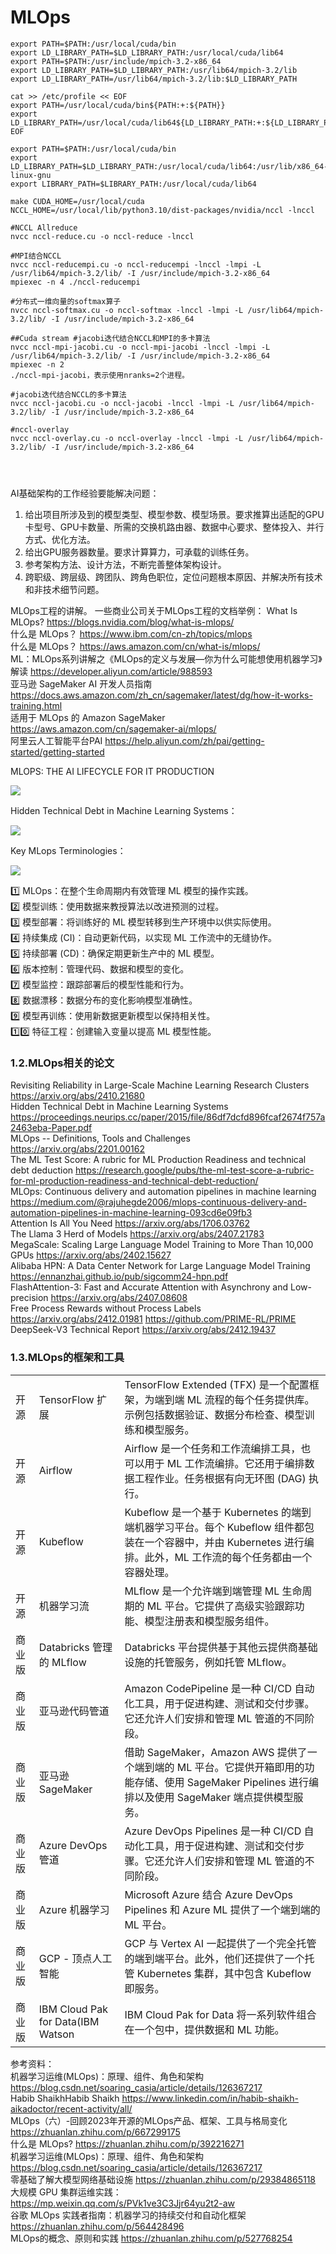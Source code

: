 # MLOps


```
export PATH=$PATH:/usr/local/cuda/bin
export LD_LIBRARY_PATH=$LD_LIBRARY_PATH:/usr/local/cuda/lib64
export PATH=$PATH:/usr/include/mpich-3.2-x86_64
export LD_LIBRARY_PATH=$LD_LIBRARY_PATH:/usr/lib64/mpich-3.2/lib
export LD_LIBRARY_PATH=/usr/lib64/mpich-3.2/lib:$LD_LIBRARY_PATH

cat >> /etc/profile << EOF
export PATH=/usr/local/cuda/bin${PATH:+:${PATH}}
export LD_LIBRARY_PATH=/usr/local/cuda/lib64${LD_LIBRARY_PATH:+:${LD_LIBRARY_PATH}}
EOF

export PATH=$PATH:/usr/local/cuda/bin
export LD_LIBRARY_PATH=$LD_LIBRARY_PATH:/usr/local/cuda/lib64:/usr/lib/x86_64-linux-gnu
export LIBRARY_PATH=$LIBRARY_PATH:/usr/local/cuda/lib64

make CUDA_HOME=/usr/local/cuda NCCL_HOME=/usr/local/lib/python3.10/dist-packages/nvidia/nccl -lnccl

#NCCL Allreduce
nvcc nccl-reduce.cu -o nccl-reduce -lnccl

#MPI结合NCCL
nvcc nccl-reducempi.cu -o nccl-reducempi -lnccl -lmpi -L /usr/lib64/mpich-3.2/lib/ -I /usr/include/mpich-3.2-x86_64
mpiexec -n 4 ./nccl-reducempi

#分布式一维向量的softmax算子
nvcc nccl-softmax.cu -o nccl-softmax -lnccl -lmpi -L /usr/lib64/mpich-3.2/lib/ -I /usr/include/mpich-3.2-x86_64

##Cuda stream #jacobi迭代结合NCCL和MPI的多卡算法
nvcc nccl-mpi-jacobi.cu -o nccl-mpi-jacobi -lnccl -lmpi -L /usr/lib64/mpich-3.2/lib/ -I /usr/include/mpich-3.2-x86_64
mpiexec -n 2
./nccl-mpi-jacobi，表示使用nranks=2个进程。

#jacobi迭代结合NCCL的多卡算法
nvcc nccl-jacobi.cu -o nccl-jacobi -lnccl -lmpi -L /usr/lib64/mpich-3.2/lib/ -I /usr/include/mpich-3.2-x86_64

#nccl-overlay
nvcc nccl-overlay.cu -o nccl-overlay -lnccl -lmpi -L /usr/lib64/mpich-3.2/lib/ -I /usr/include/mpich-3.2-x86_64




```

AI基础架构的工作经验要能解决问题：    
1. 给出项目所涉及到的模型类型、模型参数、模型场景。要求推算出适配的GPU卡型号、GPU卡数量、所需的交换机路由器、数据中心要求、整体投入、并行方式、优化方法。    
2. 给出GPU服务器数量。要求计算算力，可承载的训练任务。    
3. 参考架构方法、设计方法，不断完善整体架构设计。    
4. 跨职级、跨层级、跨团队、跨角色职位，定位问题根本原因、并解决所有技术和非技术细节问题。    



MLOps工程的讲解。
一些商业公司关于MLOps工程的文档举例：
What Is MLOps?    https://blogs.nvidia.com/blog/what-is-mlops/    
什么是 MLOps？    https://www.ibm.com/cn-zh/topics/mlops    
什么是 MLOps？    https://aws.amazon.com/cn/what-is/mlops/    
ML：MLOps系列讲解之《MLOps的定义与发展—你为什么可能想使用机器学习》解读    https://developer.aliyun.com/article/988593    
亚马逊 SageMaker AI 开发人员指南    https://docs.aws.amazon.com/zh_cn/sagemaker/latest/dg/how-it-works-training.html    
适用于 MLOps 的 Amazon SageMaker    https://aws.amazon.com/cn/sagemaker-ai/mlops/    
阿里云人工智能平台PAI    https://help.aliyun.com/zh/pai/getting-started/getting-started    



MLOPS: THE AI LIFECYCLE FOR IT PRODUCTION

![](IMAGE-1\1-MLOps-NVIDIA-invert-final.jpg)





Hidden Technical Debt in Machine Learning Systems：

![](IMAGE-1/Hidden-Technical-Debt-in-Machine-Learning-Systems-1744026634700.jpg)



Key MLops Terminologies：





![](IMAGE-1/MLOps-20250408111027.png)

1️⃣ MLOps：在整个生命周期内有效管理 ML 模型的操作实践。     
2️⃣ 模型训练：使用数据来教授算法以改进预测的过程。     
3️⃣ 模型部署：将训练好的 ML 模型转移到生产环境中以供实际使用。     
4️⃣ 持续集成 (CI)：自动更新代码，以实现 ML 工作流中的无缝协作。     
5️⃣ 持续部署 (CD)：确保定期更新生产中的 ML 模型。     
6️⃣ 版本控制：管理代码、数据和模型的变化。     
7️⃣ 模型监控：跟踪部署后的模型性能和行为。     
8️⃣ 数据漂移：数据分布的变化影响模型准确性。     
9️⃣ 模型再训练：使用新数据更新模型以保持相关性。     
1️⃣0️⃣ 特征工程：创建输入变量以提高 ML 模型性能。    





### 1.2.MLOps相关的论文
Revisiting Reliability in Large-Scale Machine Learning Research Clusters    https://arxiv.org/abs/2410.21680    
Hidden Technical Debt in Machine Learning Systems    https://proceedings.neurips.cc/paper/2015/file/86df7dcfd896fcaf2674f757a2463eba-Paper.pdf    
MLOps -- Definitions, Tools and Challenges    https://arxiv.org/abs/2201.00162    
The ML Test Score: A rubric for ML Production Readiness and technical debt deduction    https://research.google/pubs/the-ml-test-score-a-rubric-for-ml-production-readiness-and-technical-debt-reduction/    
MLOps: Continuous delivery and automation pipelines in machine learning    https://medium.com/@rajuhegde2006/mlops-continuous-delivery-and-automation-pipelines-in-machine-learning-093cd6e09fb3    
Attention Is All You Need    https://arxiv.org/abs/1706.03762    
The Llama 3 Herd of Models    https://arxiv.org/abs/2407.21783     
MegaScale: Scaling Large Language Model Training to More Than 10,000 GPUs    https://arxiv.org/abs/2402.15627    
Alibaba HPN: A Data Center Network for Large Language Model Training     https://ennanzhai.github.io/pub/sigcomm24-hpn.pdf    
FlashAttention-3: Fast and Accurate Attention with Asynchrony and Low-precision    https://arxiv.org/abs/2407.08608    
Free Process Rewards without Process Labels    https://arxiv.org/abs/2412.01981    https://github.com/PRIME-RL/PRIME    
DeepSeek-V3 Technical Report    https://arxiv.org/abs/2412.19437    

### 1.3.MLOps的框架和工具
|        |                                   |                                                              |
| ------ | --------------------------------- | ------------------------------------------------------------ |
| 开源   | TensorFlow 扩展                   | TensorFlow Extended (TFX) 是一个配置框架，为端到端 ML 流程的每个任务提供库。示例包括数据验证、数据分布检查、模型训练和模型服务。 |
| 开源   | Airflow                           | Airflow 是一个任务和工作流编排工具，也可以用于 ML 工作流编排。它还用于编排数据工程作业。任务根据有向无环图 (DAG) 执行。 |
| 开源   | Kubeflow                          | Kubeflow 是一个基于 Kubernetes 的端到端机器学习平台。每个 Kubeflow 组件都包装在一个容器中，并由 Kubernetes 进行编排。此外，ML 工作流的每个任务都由一个容器处理。 |
| 开源   | 机器学习流                        | MLflow 是一个允许端到端管理 ML 生命周期的 ML 平台。它提供了高级实验跟踪功能、模型注册表和模型服务组件。 |
| 商业版 | Databricks 管理的 MLflow          | Databricks 平台提供基于其他云提供商基础设施的托管服务，例如托管 MLflow。 |
| 商业版 | 亚马逊代码管道                    | Amazon CodePipeline 是一种 CI/CD 自动化工具，用于促进构建、测试和交付步骤。它还允许人们安排和管理 ML 管道的不同阶段。 |
| 商业版 | 亚马逊 SageMaker                  | 借助 SageMaker，Amazon AWS 提供了一个端到端的 ML 平台。它提供开箱即用的功能存储、使用 SageMaker Pipelines 进行编排以及使用 SageMaker 端点提供模型服务。 |
| 商业版 | Azure DevOps 管道                 | Azure DevOps Pipelines 是一种 CI/CD 自动化工具，用于促进构建、测试和交付步骤。它还允许人们安排和管理 ML 管道的不同阶段。 |
| 商业版 | Azure 机器学习                    | Microsoft Azure 结合 Azure DevOps Pipelines 和 Azure ML 提供了一个端到端的 ML 平台。 |
| 商业版 | GCP - 顶点人工智能                | GCP 与 Vertex AI 一起提供了一个完全托管的端到端平台。此外，他们还提供了一个托管 Kubernetes 集群，其中包含 Kubeflow 即服务。 |
| 商业版 | IBM Cloud Pak for Data(IBM Watson | IBM Cloud Pak for Data 将一系列软件组合在一个包中，提供数据和 ML 功能。 |



参考资料：    
机器学习运维(MLOps)：原理、组件、角色和架构    https://blog.csdn.net/soaring_casia/article/details/126367217    
Habib ShaikhHabib Shaikh     https://www.linkedin.com/in/habib-shaikh-aikadoctor/recent-activity/all/    
MLOps（六）-回顾2023年开源的MLOps产品、框架、工具与格局变化    https://zhuanlan.zhihu.com/p/667299175    
什么是 MLOps?    https://zhuanlan.zhihu.com/p/392216271    
机器学习运维(MLOps)：原理、组件、角色和架构    https://blog.csdn.net/soaring_casia/article/details/126367217    
零基础了解大模型网络基础设施    https://zhuanlan.zhihu.com/p/29384865118    
大规模 GPU 集群运维实践：  https://mp.weixin.qq.com/s/PVk1ve3C3Jjr64yu2t2-aw    
谷歌 MLOps 实践者指南：机器学习的持续交付和自动化框架    https://zhuanlan.zhihu.com/p/564428496    
MLOps的概念、原则和实践    https://zhuanlan.zhihu.com/p/527768254    

